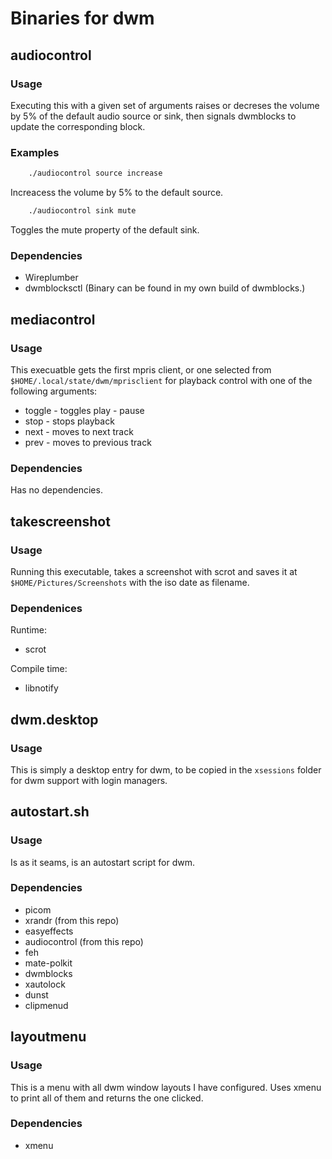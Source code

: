 # Binaries for dwm

## audiocontrol

### Usage

Executing this with a given set of arguments raises or decreses the volume by 5%
of the default audio source or sink, then signals dwmblocks to update the corresponding block.

### Examples

``` bash
	./audiocontrol source increase

```
Increacess the volume by 5% to the default source.

``` bash
	./audiocontrol sink mute

```
Toggles the mute property of the default sink.

### Dependencies

- Wireplumber
- dwmblocksctl (Binary can be found in my own build of dwmblocks.)

## mediacontrol

### Usage

This execuatble gets the first mpris client, or one selected from `$HOME/.local/state/dwm/mprisclient` for playback control
with one of the following arguments:
- toggle - toggles play - pause
- stop - stops playback
- next - moves to next track
- prev - moves to previous track

### Dependencies

Has no dependencies.

## takescreenshot

### Usage

Running this executable, takes a screenshot with scrot and saves it at `$HOME/Pictures/Screenshots` with the iso date as filename.

### Dependenices
Runtime:
- scrot

Compile time:
- libnotify

## dwm.desktop

### Usage 

This is simply a desktop entry for dwm, to be copied in the `xsessions` folder for dwm support with login managers.

## autostart.sh

### Usage

Is as it seams, is an autostart script for dwm.

### Dependencies

- picom
- xrandr (from this repo)
- easyeffects
- audiocontrol (from this repo)
- feh
- mate-polkit
- dwmblocks
- xautolock
- dunst
- clipmenud

## layoutmenu

### Usage

This is a menu with all dwm window layouts I have configured. Uses xmenu to print all of them and returns the one clicked.

### Dependencies

- xmenu